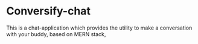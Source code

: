 # Conversify-chat
This is a chat-application which provides the utility to make a conversation with your buddy, based on MERN stack, 
